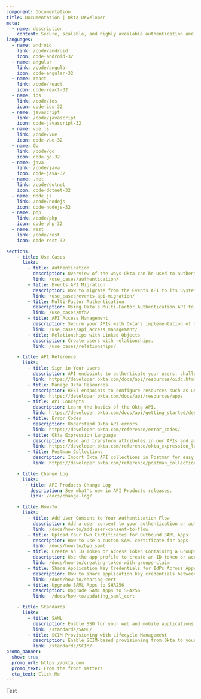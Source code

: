 ```yaml
---
component: Documentation
title: Documentation | Okta Developer
meta:
  - name: description
    content: Secure, scalable, and highly available authentication and user management for any app.
languages:
  - name: android
    link: /code/android
    icon: code-android-32
  - name: angular
    link: /code/angular
    icon: code-angular-32
  - name: react
    link: /code/react
    icon: code-react-32
  - name: ios
    link: /code/ios
    icon: code-ios-32
  - name: javascript
    link: /code/javascript
    icon: code-javascript-32
  - name: vue.js
    link: /code/vue
    icon: code-vue-32
  - name: Go
    link: /code/go
    icon: code-go-32
  - name: java
    link: /code/java
    icon: code-java-32
  - name: .net
    link: /code/dotnet
    icon: code-dotnet-32
  - name: node.js
    link: /code/nodejs
    icon: code-nodejs-32
  - name: php
    link: /code/php
    icon: code-php-32
  - name: rest
    link: /code/rest
    icon: code-rest-32

sections:
    - title: Use Cases
      links:
        - title: Authentication
          description: Overview of the ways Okta can be used to authenticate users depending on your needs.
          link: /use_cases/authentication/
        - title: Events API Migration
          description: How to migrate from the Events API to its System Log API replacement.
          link: /use_cases/events-api-migration/
        - title: Multi-Factor Authentication
          description: Using Okta's Multi-Factor Authentication API to add MFA to an existing application.
          link: /use_cases/mfa/
        - title: API Access Management
          description: Secure your APIs with Okta's implementation of the OAuth 2.0 standard.
          link: /use_cases/api_access_management/
        - title: Relationships with Linked Objects
          description: Create users with relationships.
          link: /use_cases/relationships/

    - title: API Reference
      links:
        - title: Sign in Your Users
          description: API endpoints to authenticate your users, challenge for factors, recover passwords, and more.
          link: https://developer.okta.com/docs/api/resources/oidc.html
        - title: Manage Okta Resources
          description: REST endpoints to configure resources such as users, apps, sessions, and factors whenever you need.
          link: https://developer.okta.com/docs/api/resources/apps
        - title: API Concepts
          description: Learn the basics of the Okta API.
          link: https://developer.okta.com/docs/api/getting_started/design_principles.html
        - title: Error Codes
          description: Understand Okta API errors.
          link: https://developer.okta.com/reference/error_codes/
        - title: Okta Expression Language
          description: Read and transform attributes in our APIs and admin UI.
          link: https://developer.okta.com/reference/okta_expression_language/
        - title: Postman Collections
          description: Import Okta API collections in Postman for easy inspection.
          link: https://developer.okta.com/reference/postman_collections/

    - title: Change Log
      links:
       - title: API Products Change Log
         description: See what's new in API Products releases.
         link: /docs/change-log/

    - title: How-To
      links:
        - title: Add User Consent to Your Authentication Flow
          description: Add a user consent to your authentication or authorization flow
          link: /docs/how-to/add-user-consent-to-flow
        - title: Upload Your Own Certificates for Outbound SAML Apps
          description: How to use a custom SAML certificate for apps
          link: /docs/how-to/byo_saml
        - title: Create an ID Token or Access Token Containing a Groups Claim
          description: Use the app profile to create an ID token or access token that contains a groups claim
          link: /docs/how-to/creating-token-with-groups-claim
        - title: Share Application Key Credentials for IdPs Across Apps
          description: How to share application key credentials between apps
          link: /docs/how-to/sharing-cert
        - title: Upgrade SAML Apps to SHA256
          description: Upgrade SAML Apps to SHA256
          link:  /docs/how-to/updating_saml_cert

    - title: Standards
      links:
        - title: SAML
          description: Enable SSO for your web and mobile applications with SAML.
          link: /standards/SAML/
        - title: SCIM Provisioning with Lifecycle Management
          description: Enable SCIM-based provisioning from Okta to your application.
          link: /standards/SCIM/
promo_banner:
  show: true
  promo_url: https://okta.com
  promo_text: From the front matter!
  cta_text: Click Me
---
```


Test
